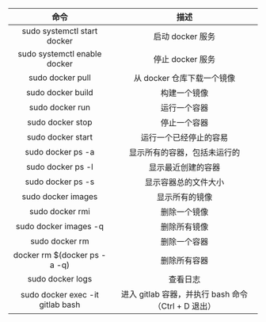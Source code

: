| 命令 | 描述 |
|:-------:|:-------:|
| sudo systemctl start docker | 启动 docker 服务 |
| sudo systemctl enable docker | 停止 docker 服务 |
| sudo docker pull | 从 docker 仓库下载一个镜像 |
| sudo docker build | 构建一个镜像 |
| sudo docker run | 运行一个容器 |
| sudo docker stop | 停止一个容器 |
| sudo docker start | 运行一个已经停止的容易 |
| sudo docker ps -a | 显示所有的容器，包括未运行的 |
| sudo docker ps -l | 显示最近创建的容器 |
| sudo docker ps -s | 显示容器总的文件大小 |
| sudo docker images | 显示所有的镜像 |
| sudo docker rmi | 删除一个镜像 |
| sudo docker images -q | 删除所有镜像 |
| sudo docker rm | 删除一个容器 |
| docker rm $(docker ps -a -q) | 删除所有容器 |
| sudo docker logs | 查看日志 |
| sudo docker exec -it gitlab bash | 进入 gitlab 容器，并执行 bash 命令（Ctrl + D 退出） |